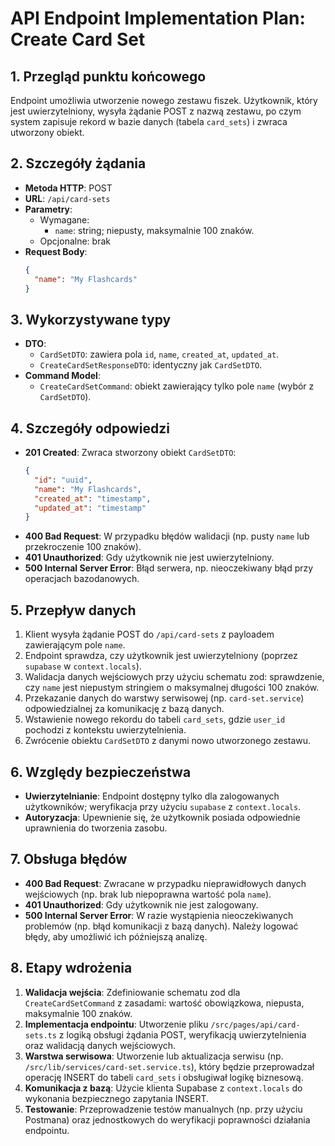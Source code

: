 # API Endpoint Implementation Plan: Create Card Set

## 1. Przegląd punktu końcowego
Endpoint umożliwia utworzenie nowego zestawu fiszek. Użytkownik, który jest uwierzytelniony, wysyła żądanie POST z nazwą zestawu, po czym system zapisuje rekord w bazie danych (tabela `card_sets`) i zwraca utworzony obiekt.

## 2. Szczegóły żądania
- **Metoda HTTP**: POST
- **URL**: `/api/card-sets`
- **Parametry**:
  - Wymagane:
    - `name`: string; niepusty, maksymalnie 100 znaków.
  - Opcjonalne: brak
- **Request Body**:
  ```json
  {
    "name": "My Flashcards"
  }
  ```

## 3. Wykorzystywane typy
- **DTO**:
  - `CardSetDTO`: zawiera pola `id`, `name`, `created_at`, `updated_at`.
  - `CreateCardSetResponseDTO`: identyczny jak `CardSetDTO`.
- **Command Model**:
  - `CreateCardSetCommand`: obiekt zawierający tylko pole `name` (wybór z `CardSetDTO`).

## 4. Szczegóły odpowiedzi
- **201 Created**: Zwraca stworzony obiekt `CardSetDTO`:
  ```json
  {
    "id": "uuid",
    "name": "My Flashcards",
    "created_at": "timestamp",
    "updated_at": "timestamp"
  }
  ```
- **400 Bad Request**: W przypadku błędów walidacji (np. pusty `name` lub przekroczenie 100 znaków).
- **401 Unauthorized**: Gdy użytkownik nie jest uwierzytelniony.
- **500 Internal Server Error**: Błąd serwera, np. nieoczekiwany błąd przy operacjach bazodanowych.

## 5. Przepływ danych
1. Klient wysyła żądanie POST do `/api/card-sets` z payloadem zawierającym pole `name`.
2. Endpoint sprawdza, czy użytkownik jest uwierzytelniony (poprzez `supabase` w `context.locals`).
3. Walidacja danych wejściowych przy użyciu schematu zod: sprawdzenie, czy `name` jest niepustym stringiem o maksymalnej długości 100 znaków.
4. Przekazanie danych do warstwy serwisowej (np. `card-set.service`) odpowiedzialnej za komunikację z bazą danych.
5. Wstawienie nowego rekordu do tabeli `card_sets`, gdzie `user_id` pochodzi z kontekstu uwierzytelnienia.
6. Zwrócenie obiektu `CardSetDTO` z danymi nowo utworzonego zestawu.

## 6. Względy bezpieczeństwa
- **Uwierzytelnianie**: Endpoint dostępny tylko dla zalogowanych użytkowników; weryfikacja przy użyciu `supabase` z `context.locals`.
- **Autoryzacja**: Upewnienie się, że użytkownik posiada odpowiednie uprawnienia do tworzenia zasobu.

## 7. Obsługa błędów
- **400 Bad Request**: Zwracane w przypadku nieprawidłowych danych wejściowych (np. brak lub niepoprawna wartość pola `name`).
- **401 Unauthorized**: Gdy użytkownik nie jest zalogowany.
- **500 Internal Server Error**: W razie wystąpienia nieoczekiwanych problemów (np. błąd komunikacji z bazą danych). Należy logować błędy, aby umożliwić ich późniejszą analizę.

## 8. Etapy wdrożenia
1. **Walidacja wejścia**: Zdefiniowanie schematu zod dla `CreateCardSetCommand` z zasadami: wartość obowiązkowa, niepusta, maksymalnie 100 znaków.
2. **Implementacja endpointu**: Utworzenie pliku `/src/pages/api/card-sets.ts` z logiką obsługi żądania POST, weryfikacją uwierzytelnienia oraz walidacją danych wejściowych.
3. **Warstwa serwisowa**: Utworzenie lub aktualizacja serwisu (np. `/src/lib/services/card-set.service.ts`), który będzie przeprowadzał operację INSERT do tabeli `card_sets` i obsługiwał logikę biznesową.
4. **Komunikacja z bazą**: Użycie klienta Supabase z `context.locals` do wykonania bezpiecznego zapytania INSERT.
5. **Testowanie**: Przeprowadzenie testów manualnych (np. przy użyciu Postmana) oraz jednostkowych do weryfikacji poprawności działania endpointu.
